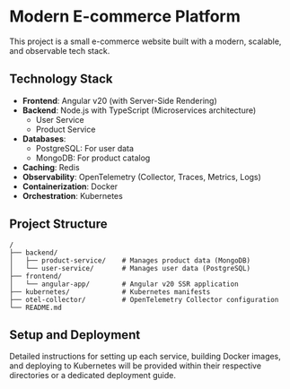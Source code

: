 # Modern E-commerce Platform

This project is a small e-commerce website built with a modern, scalable, and observable tech stack.

## Technology Stack

- **Frontend**: Angular v20 (with Server-Side Rendering)
- **Backend**: Node.js with TypeScript (Microservices architecture)
  - User Service
  - Product Service
- **Databases**:
  - PostgreSQL: For user data
  - MongoDB: For product catalog
- **Caching**: Redis
- **Observability**: OpenTelemetry (Collector, Traces, Metrics, Logs)
- **Containerization**: Docker
- **Orchestration**: Kubernetes

## Project Structure

```
/
├── backend/
│   ├── product-service/    # Manages product data (MongoDB)
│   └── user-service/       # Manages user data (PostgreSQL)
├── frontend/
│   └── angular-app/        # Angular v20 SSR application
├── kubernetes/             # Kubernetes manifests
├── otel-collector/         # OpenTelemetry Collector configuration
└── README.md
```

## Setup and Deployment

Detailed instructions for setting up each service, building Docker images, and deploying to Kubernetes will be provided within their respective directories or a dedicated deployment guide.
